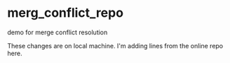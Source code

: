 # merg_conflict_repo
demo for merge conflict resolution


These changes are on local machine.
I'm adding lines from the online repo here.
